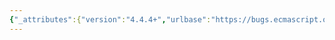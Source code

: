 ```yaml
---
{"_attributes":{"version":"4.4.4+","urlbase":"https://bugs.ecmascript.org/","maintainer":"dherman@mozilla.com"},"bug":{"bug_id":324,"creation_ts":"2012-03-28 16:56:00 -0700","short_desc":"How should Intl.NumberFormat format negative zero?","delta_ts":"2012-10-16 15:13:38 -0700","product":"Internationalization - ECMA-402","component":"Specification","version":"Edition 1.0 drafts","rep_platform":"All","op_sys":"All","bug_status":"RESOLVED","resolution":"WORKSFORME","priority":"Normal","bug_severity":"enhancement","everconfirmed":true,"reporter":{"uid":"roozbeh","name":"Roozbeh Pournader"},"assigned_to":{"uid":"ecmascriptbugs","name":"Norbert"},"cc":"cira","long_desc":[{"commentid":844,"comment_count":0,"who":{"uid":"roozbeh","name":"Roozbeh Pournader"},"bug_when":"2012-03-28 16:56:02 -0700","thetext":"It's not clear from the specification how negative zero (-0.0) should be formatted. Should it use the negativePattern or the positivePattern?\n\nI understand there is a possibility that the spec would need to display zero using a negative pattern (format -0.01 with one significant digit), but what if the input is the IEEE negative zero, which fails the x < 0 test in 12.3.2 step 4(a)."},{"commentid":866,"comment_count":1,"who":{"uid":"ecmascriptbugs","name":"Norbert"},"bug_when":"2012-04-16 17:28:40 -0700","thetext":"IEEE negative zero is an artifact of the representation of numbers in IEEE 754; it's not relevant to users, and so should be treated in the same way as positive zero. I think the algorithms in the current spec version do that.\n\nThe case of a real negative number displayed as -0.0 is more interesting. I doubt that -0.0 makes much sense to users, but don't have evidence, and at least ICU4J happily produces this string."}]}}
---
```

